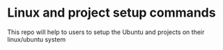 # Linux and project setup commands

This repo will help to users to setup the Ubuntu and projects on their linux/ubuntu system
